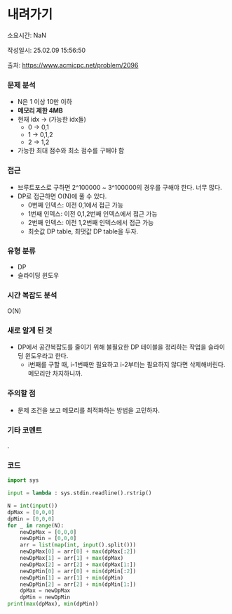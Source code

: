 # 내려가기

소요시간: NaN

작성일시: 25.02.09 15:56:50

출처: https://www.acmicpc.net/problem/2096

### 문제 분석
- N은 1 이상 10만 이하
- **메모리 제한 4MB**
- 현재 idx -> (가능한 idx들)
  - 0 -> 0,1
  - 1 -> 0,1,2
  - 2 -> 1,2 
- 가능한 최대 점수와 최소 점수를 구해야 함

### 접근
- 브루트포스로 구하면 2^100000 ~ 3^100000의 경우를 구해야 한다. 너무 많다.
- DP로 접근하면 O(N)에 풀 수 있다.
  - 0번째 인덱스: 이전 0,1에서 접근 가능
  - 1번째 인덱스: 이전 0,1,2번째 인덱스에서 접근 가능
  - 2번째 인덱스: 이전 1,2번째 인덱스에서 접근 가능
  - 최솟값 DP table, 최댓값 DP table을 두자.

### 유형 분류
- DP
- 슬라이딩 윈도우

### 시간 복잡도 분석
O(N)

### 새로 알게 된 것
- DP에서 공간복잡도를 줄이기 위해 불필요한 DP 테이블을 정리하는 작업을 슬라이딩 윈도우라고 한다.
  - i번째를 구할 때, i-1번째만 필요하고 i-2부터는 필요하지 않다면 삭제해버린다. 메모리만 차지하니까.

### 주의할 점
- 문제 조건을 보고 메모리를 최적화하는 방법을 고민하자.

### 기타 코멘트
.

### 코드
```python
import sys

input = lambda : sys.stdin.readline().rstrip()

N = int(input())
dpMax = [0,0,0]
dpMin = [0,0,0]
for _ in range(N):
    newDpMax = [0,0,0]
    newDpMin = [0,0,0]
    arr = list(map(int, input().split()))
    newDpMax[0] = arr[0] + max(dpMax[:2])
    newDpMax[1] = arr[1] + max(dpMax)
    newDpMax[2] = arr[2] + max(dpMax[1:])
    newDpMin[0] = arr[0] + min(dpMin[:2])
    newDpMin[1] = arr[1] + min(dpMin)
    newDpMin[2] = arr[2] + min(dpMin[1:])
    dpMax = newDpMax
    dpMin = newDpMin
print(max(dpMax), min(dpMin))
```